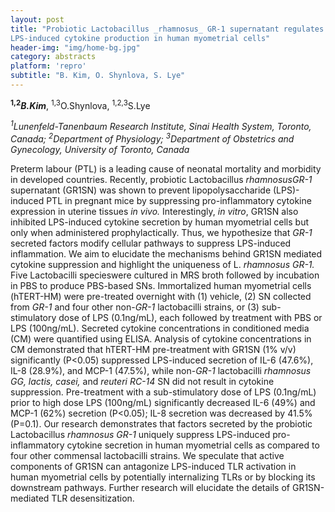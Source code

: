 ```yaml
---
layout: post
title: "Probiotic Lactobacillus _rhamnosus_ GR-1 supernatant regulates
LPS-induced cytokine production in human myometrial cells"
header-img: "img/home-bg.jpg"
category: abstracts
platform: 'repro'
subtitle: "B. Kim, O. Shynlova, S. Lye"
---
```

__<sup>1,2</sup>_B.Kim___, <sup>1,3</sup>O.Shynlova, <sup>1,2,3</sup>S.Lye

_<sup>1</sup>Lunenfeld-Tanenbaum Research Institute, Sinai Health System,
Toronto, Canada; <sup>2</sup>Department of Physiology; <sup>3</sup>Department of
Obstetrics and Gynecology, University of Toronto, Canada_

Preterm labour (PTL) is a leading cause of neonatal mortality and
morbidity in developed countries. Recently, probiotic Lactobacillus
_rhamnosusGR-1_ supernatant (GR1SN) was shown to prevent
lipopolysaccharide (LPS)-induced PTL in pregnant mice by suppressing
pro-inflammatory cytokine expression in uterine tissues _in vivo._
Interestingly, _in vitro_, GR1SN also inhibited LPS-induced cytokine
secretion by human myometrial cells but only when administered
prophylactically. Thus, we hypothesize that _GR-1_ secreted factors
modify cellular pathways to suppress LPS-induced inflammation. We aim to
elucidate the mechanisms behind GR1SN mediated cytokine suppression and
highlight the uniqueness of L. _rhamnosus GR-1._ Five Lactobacilli
specieswere cultured in MRS broth followed by incubation in PBS to
produce PBS-based SNs. Immortalized human myometrial cells (hTERT-HM)
were pre-treated overnight with (1) vehicle, (2) SN collected from
_GR-1_ and four other non-_GR-1_ lactobacilli strains, or (3)
sub-stimulatory dose of LPS (0.1ng/mL), each followed by treatment with
PBS or LPS (100ng/mL). Secreted cytokine concentrations in conditioned
media (CM) were quantified using ELISA. Analysis of cytokine
concentrations in CM demonstrated that hTERT-HM pre-treatment with GR1SN
(1% v/v) significantly (P&lt;0.05) suppressed LPS-induced secretion of
IL-6 (47.6%), IL-8 (28.9%), and MCP-1 (47.5%), while non-_GR-1_
lactobacilli _rhamnosus GG, lactis, casei,_ and _reuteri RC-14_ SN did
not result in cytokine suppression. Pre-treatment with a sub-stimulatory
dose of LPS (0.1ng/mL) prior to high dose LPS (100ng/mL) significantly
decreased IL-6 (49%) and MCP-1 (62%) secretion (P&lt;0.05); IL-8
secretion was decreased by 41.5% (P=0.1). Our research demonstrates that
factors secreted by the probiotic Lactobacillus _rhamnosus GR-1_
uniquely suppress LPS-induced pro-inflammatory cytokine secretion in
human myometrial cells as compared to four other commensal lactobacilli
strains. We speculate that active components of GR1SN can antagonize
LPS-induced TLR activation in human myometrial cells by potentially
internalizing TLRs or by blocking its downstream pathways. Further
research will elucidate the details of GR1SN-mediated TLR
desensitization.
